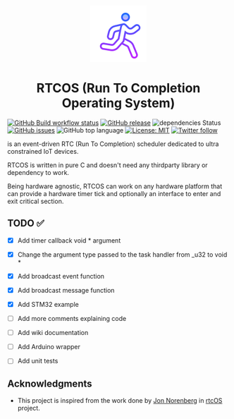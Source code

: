 <p align="center">
  <img src="https://github.com/kaizoku-oh/rtcos/blob/main/docs/image/logo.png">
  <h1 align="center">RTCOS (Run To Completion Operating System)</h1>
</p>

<!-- ![RTCOS logo](https://github.com/kaizoku-oh/rtcos/blob/main/docs/image/logo.png) -->
<!-- ![](https://github.com/<OWNER>/<REPOSITORY>/workflows/<WORKFLOW_NAME>/badge.svg) -->
[![GitHub Build workflow status](https://github.com/kaizoku-oh/rtcos/workflows/Build/badge.svg)](https://github.com/kaizoku-oh/rtcos/actions/workflows/main.yaml)
[![GitHub release](https://img.shields.io/github/v/release/kaizoku-oh/rtcos)](https://github.com/kaizoku-oh/rtcos/releases)
![dependencies Status](https://status.david-dm.org/gh/dwyl/esta.svg)
[![GitHub issues](https://img.shields.io/github/issues/kaizoku-oh/rtcos)](https://github.com/kaizoku-oh/rtcos/issues)
![GitHub top language](https://img.shields.io/github/languages/top/kaizoku-oh/rtcos)
[![License: MIT](https://img.shields.io/badge/License-MIT-blue.svg)](https://github.com/kaizoku-oh/rtcos/blob/main/LICENSE)
[![Twitter follow](https://img.shields.io/twitter/follow/kaizoku_ouh?style=social)](https://twitter.com/kaizoku_ouh)

is an event-driven RTC (Run To Completion) scheduler dedicated to ultra constrained IoT devices.

RTCOS is written in pure C and doesn't need any thirdparty library or dependency to work.

Being hardware agnostic, RTCOS can work on any hardware platform that can provide a hardware timer tick and optionally an interface to enter and exit critical section.

## TODO ✅

- [x] Add timer callback void * argument

- [x] Change the argument type passed to the task handler from _u32 to void *

- [x] Add broadcast event function

- [x] Add broadcast message function

- [x] Add STM32 example

- [ ] Add more comments explaining code

- [ ] Add wiki documentation

- [ ] Add Arduino wrapper

- [ ] Add unit tests

## Acknowledgments
- This project is inspired from the work done by [Jon Norenberg](https://github.com/norenberg99) in [rtcOS](https://github.com/norenberg99/rtcOS) project.
